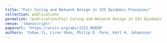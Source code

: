 ```yaml
---
title: "Fair Curing and Network Design in SIS Epidemic Processes"
collection: publications
permalink: /publication/Fair Curing and Network Design in SIS Epidemic Processes
venue: '(manuscript)'
paperurl: 'https://arxiv.org/abs/2211.06028'
authors: 'Yuhao Yi, Liren Shan, Philip E. Paré, Karl H. Johansson'
---
```

